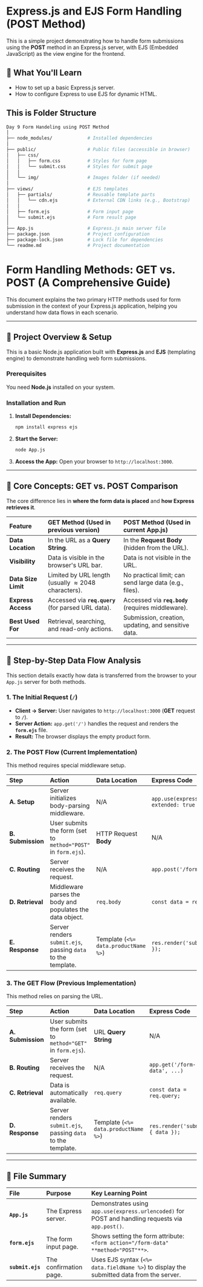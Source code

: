 # Express.js and EJS Form Handling (POST Method)

This is a simple project demonstrating how to handle form submissions using the **POST** method in an Express.js server, with EJS (Embedded JavaScript) as the view engine for the frontend.

## 🚀 What You'll Learn

* How to set up a basic Express.js server.
* How to configure Express to use EJS for dynamic HTML.

## This is Folder Structure

``` bash
Day 9 Form Handeling using POST Method
│
├── node_modules/             # Installed dependencies
│
├── public/                   # Public files (accessible in browser)
│   ├── css/
│   │   ├── form.css          # Styles for form page
│   │   └── submit.css        # Styles for submit page
│   │
│   └── img/                  # Images folder (if needed)
│
├── views/                    # EJS templates
│   ├── partials/             # Reusable template parts
│   │   └── cdn.ejs           # External CDN links (e.g., Bootstrap)
│   │
│   ├── form.ejs              # Form input page
│   └── submit.ejs            # Form result page
│
├── App.js                    # Express.js main server file
├── package.json              # Project configuration
├── package-lock.json         # Lock file for dependencies
└── readme.md                 # Project documentation
```

# Form Handling Methods: GET vs. POST (A Comprehensive Guide)

This document explains the two primary HTTP methods used for form submission in the context of your Express.js application, helping you understand how data flows in each scenario.

---

## 🚀 Project Overview & Setup

This is a basic Node.js application built with **Express.js** and **EJS** (templating engine) to demonstrate handling web form submissions.

### Prerequisites

You need **Node.js** installed on your system.

### Installation and Run

1.  **Install Dependencies:**
    ```bash
    npm install express ejs
    ```
2.  **Start the Server:**
    ```bash
    node App.js
    ```
3.  **Access the App:** Open your browser to `http://localhost:3000`.

---

## 🔑 Core Concepts: GET vs. POST Comparison

The core difference lies in **where the form data is placed** and **how Express retrieves it**.

| Feature | GET Method (Used in previous version) | POST Method (Used in current App.js) |
| :--- | :--- | :--- |
| **Data Location** | In the URL as a **Query String**. | In the **Request Body** (hidden from the URL). |
| **Visibility** | Data is visible in the browser's URL bar. | Data is not visible in the URL. |
| **Data Size Limit** | Limited by URL length (usually $\approx 2048$ characters). | No practical limit; can send large data (e.g., files). |
| **Express Access** | Accessed via **`req.query`** (for parsed URL data). | Accessed via **`req.body`** (requires middleware). |
| **Best Used For** | Retrieval, searching, and read-only actions. | Submission, creation, updating, and sensitive data. |

---

## 🔄 Step-by-Step Data Flow Analysis

This section details exactly how data is transferred from the browser to your `App.js` server for both methods.

### 1. The Initial Request (`/`)

* **Client $\rightarrow$ Server:** User navigates to `http://localhost:3000` (**GET** request to `/`).
* **Server Action:** `app.get('/')` handles the request and renders the **`form.ejs`** file.
* **Result:** The browser displays the empty product form.

### 2. The POST Flow (Current Implementation)

This method requires special middleware setup.

| Step | Action | Data Location | Express Code |
| :--- | :--- | :--- | :--- |
| **A. Setup** | Server initializes body-parsing middleware. | N/A | `app.use(express.urlencoded({ extended: true }));` |
| **B. Submission** | User submits the form (set to `method="POST"` in `form.ejs`). | HTTP Request **Body** | N/A |
| **C. Routing** | Server receives the request. | N/A | `app.post('/form-data', ...)` |
| **D. Retrieval** | Middleware parses the body and populates the data object. | `req.body` | `const data = req.body;` |
| **E. Response** | Server renders `submit.ejs`, passing `data` to the template. | Template (`<%= data.productName %>`) | `res.render('submit', { data });` |

### 3. The GET Flow (Previous Implementation)

This method relies on parsing the URL.

| Step | Action | Data Location | Express Code |
| :--- | :--- | :--- | :--- |
| **A. Submission** | User submits the form (set to `method="GET"` in `form.ejs`). | URL **Query String** | N/A |
| **B. Routing** | Server receives the request. | N/A | `app.get('/form-data', ...)` |
| **C. Retrieval** | Data is automatically available. | `req.query` | `const data = req.query;` |
| **D. Response** | Server renders `submit.ejs`, passing `data` to the template. | Template (`<%= data.productName %>`) | `res.render('submit', { data });` |

---

## 📁 File Summary

| File | Purpose | Key Learning Point |
| :--- | :--- | :--- |
| **`App.js`** | The Express server. | Demonstrates using `app.use(express.urlencoded)` for POST and handling requests via `app.post()`. |
| **`form.ejs`** | The form input page. | Shows setting the form attribute: `<form action="/form-data" **method="POST"**>`. |
| **`submit.ejs`** | The confirmation page. | Uses EJS syntax (`<%= data.fieldName %>`) to display the submitted data from the server. |